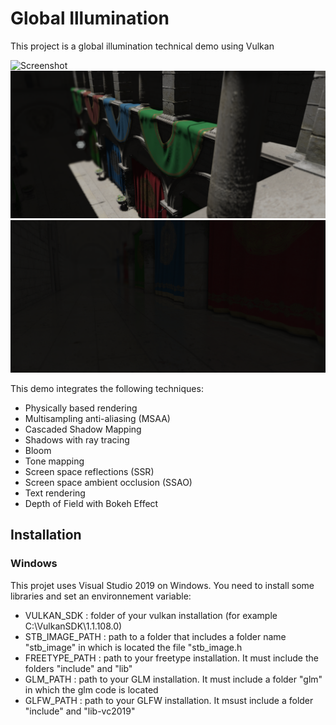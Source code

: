 # Global Illumination

This project is a global illumination technical demo using Vulkan

![Screenshot](https://github.com/arthur-monteiro/Global-Illumination/blob/master/Pictures%20description/Capture.PNG)
![Screenshot](https://github.com/arthur-monteiro/Global-Illumination/blob/master/Pictures%20description/Capture_2.png)
![Screenshot](https://github.com/arthur-monteiro/Global-Illumination/blob/master/Pictures%20description/Capture_3.png)

This demo integrates the following techniques:
* Physically based rendering
* Multisampling anti-aliasing (MSAA)
* Cascaded Shadow Mapping
* Shadows with ray tracing
* Bloom
* Tone mapping
* Screen space reflections (SSR)
* Screen space ambient occlusion (SSAO)
* Text rendering
* Depth of Field with Bokeh Effect

## Installation

### Windows

This projet uses Visual Studio 2019 on Windows.
You need to install some libraries and set an environnement variable:
* VULKAN_SDK : folder of your vulkan installation (for example C:\VulkanSDK\1.1.108.0)
* STB_IMAGE_PATH : path to a folder that includes a folder name "stb_image" in which is located the file "stb_image.h
* FREETYPE_PATH : path to your freetype installation. It must include the folders "include" and "lib"
* GLM_PATH : path to your GLM installation. It must include a folder "glm" in which the glm code is located
* GLFW_PATH : path to your GLFW installation. It msust include a folder "include" and "lib-vc2019"
